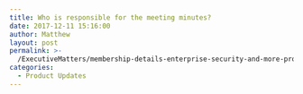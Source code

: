 ```yaml
---
title: Who is responsible for the meeting minutes?
date: 2017-12-11 15:16:00
author: Matthew
layout: post
permalink: >-
  /ExecutiveMatters/membership-details-enterprise-security-and-more-process-pa-improvements/
categories:
  - Product Updates
---
```

